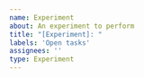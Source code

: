 ```yaml
---
name: Experiment
about: An experiment to perform
title: "[Experiment]: "
labels: 'Open tasks'
assignees: ''
type: Experiment
---
```



